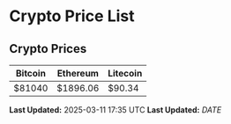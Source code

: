 # Crypto Price List

## Crypto Prices
| Bitcoin | Ethereum | Litecoin |
| ------- | -------- | -------- |
| $81040 | $1896.06 | $90.34 |
**Last Updated:** 2025-03-11 17:35 UTC
**Last Updated:** $DATE$
